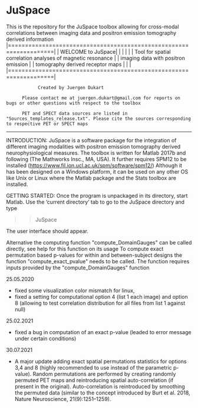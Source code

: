 # JuSpace
This is the repository for the JuSpace toolbox allowing for cross-modal correlations between imaging data and positron emission tomography derived information
|===================================================================|
|                        WELCOME to JuSpace|
|                                                                   |
|                                                                   |
|    Tool for spatial correlation analyses of magnetic resonance    |
|    		imaging data with positron emission                 |
|                 tomography derived receptor maps                  |
|                                                                   |
|===================================================================|
 
       			Created by Juergen Dukart
          
          Please contact me at juergen.dukart@gmail.com for reports on bugs or other questions with respect to the toolbox
 
          PET and SPECT data sources are listed in "Sources_templates_release.txt". Please cite the sources corresponding to respective PET or SPECT maps

 
--------------------------------------------------------------------
 
INTRODUCTION:
JuSpace is a software package for the integration of different imaging modalities with positron emission tomography derived neurophysiological measures.
The toolbox is written for Matlab 2017b and following (The Mathworks Insc., MA, USA). It further requires SPM12 to be installed (https://www.fil.ion.ucl.ac.uk/spm/software/spm12/)
Although it has been designed on a Windows platform, it can be used on any other OS like Unix or Linux where the Matlab package and the Stats toolbox are installed.

GETTING STARTED:
Once the program is unpackaged in its directory, start Matlab. Use the ‘current directory’ tab to go to the JuSpace directory and type
>>JuSpace

The user interface should appear.

Alternative the computing function "compute_DomainGauges" can be called directly, see help for this function on its usage
To compute exact permutation based p-values for within and between-subject designs the function "compute_exact_pvalue" needs to be called. The function requires inputs provided by the "compute_DomainGauges" function

25.05.2020 
- fixed some visualization color mismatch for linux, 
- fixed a setting for computational option 4 (list 1 each image) and option 8 (allowing to test correlation distribution for all files from list 1 against null)

25.02.2021
- fixed a bug in computation of an exact p-value (leaded to error message under certain conditions)

30.07.2021
- A major update adding exact spatial permutations statistics for options 3,4 and 8 (highly recommended to use instead of the parametric p-value). Random permutations are performed by creating randomly permuted PET maps and reintroducing spatial auto-correlation (if present in the original). Auto-correlation is reintroduced by smoothing the permuted data (similar to the concept introduced by Burt et al. 2018, Nature Neuroscience, 21(9):1251–1259).

